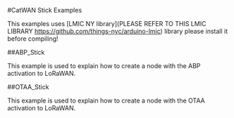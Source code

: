 #CatWAN Stick Examples

This examples uses [LMIC NY library](PLEASE REFER TO THIS LMIC LIBRARY https://github.com/things-nyc/arduino-lmic) library please install it before compiling! 

##ABP_Stick

This example is used to explain how to create a node with the ABP activation to LoRaWAN.

##OTAA_Stick

This example is used to explain how to create a node with the OTAA activation to LoRaWAN.